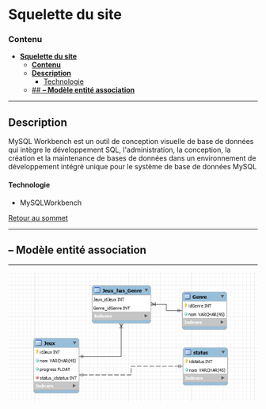 # **Squelette du site**

### **Contenu**
- [**Squelette du site**](#squelette-du-site)
    - [**Contenu**](#contenu)
  - [**Description**](#description)
      - [Technologie](#technologie)
  - [##  **– Modèle entité association**](#---modèle-entité-association)
  

---
## **Description**

MySQL Workbench est un outil de conception visuelle de base de données qui intègre le développement SQL, l'administration, la conception, la création et la maintenance de bases de données dans un environnement de développement intégré unique pour le système de base de données MySQL

#### Technologie
- MySQLWorkbench

[Retour au sommet](#squelette-du-site)

---
##  **– Modèle entité association**
---

![model](model.png)
